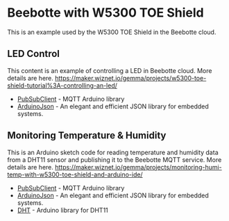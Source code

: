 # Beebotte with W5300 TOE Shield
This is an example used by the W5300 TOE Shield in the Beebotte cloud.

## LED Control
This content is an example of controlling a LED in Beebotte cloud. More details are here. https://maker.wiznet.io/gemma/projects/w5300-toe-shield-tutorial%3A-controlling-an-led/
- [PubSubClient](https://pubsubclient.knolleary.net/) - MQTT Arduino library
- [ArduinoJson](https://github.com/bblanchon/ArduinoJson) - An elegant and efficient JSON library for embedded systems.

## Monitoring Temperature & Humidity
This is an Arduino sketch code for reading temperature and humidity data from a DHT11 sensor and publishing it to the Beebotte MQTT service. More details are here. https://maker.wiznet.io/gemma/projects/monitoring-humi-temp-with-w5300-toe-shield-and-arduino-ide/
- [PubSubClient](https://pubsubclient.knolleary.net/) - MQTT Arduino library
- [ArduinoJson](https://github.com/bblanchon/ArduinoJson) - An elegant and efficient JSON library for embedded systems.
- [DHT](https://github.com/adafruit/DHT-sensor-library) - Arduino library for DHT11
